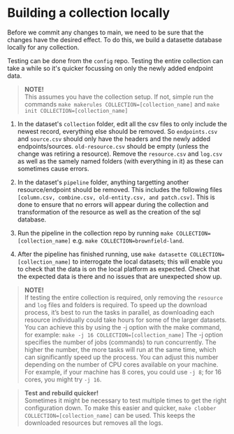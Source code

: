 # Building a collection locally

Before we commit any changes to main, we need to be sure that the changes have the desired effect. To do this, we build a datasette database locally for any collection.

Testing can be done from the `config` repo. Testing the entire collection can take a while so it's quicker focussing on only the newly added endpoint data.

> **NOTE!**  
> This assumes you have the collection setup. If not, simple run the commands `make makerules COLLECTION=[collection_name]` and `make init COLLECTION=[collection_name]`

1. In the dataset's `collection` folder, edit all the csv files to only include the newest record, everything else should be removed. So `endpoints.csv` and `source.csv` should only have the headers and the newly added endpoints/sources. `old-resource.csv` should be empty (unless the change was retiring a resource). Remove the `resource.csv` and `log.csv` as well as the samely named folders (with everything in it) as these can sometimes cause errors.

2. In the dataset's `pipeline` folder, anything targetting another resource/endpoint should be removed. This includes the following files `[column.csv, combine.csv, old-entity.csv, and patch.csv]`. This is done to ensure that no errors will appear during the collection and transformation of the resource as well as the creation of the sql database.

3. Run the pipeline in the collection repo by running `make COLLECTION=[collection_name]` e.g. `make COLLECTION=brownfield-land`.

4. After the pipeline has finished running, use `make datasette COLLECTION=[collection_name]` to interrogate the local datasets; this will enable you to check that the data is on the local platform as expected. Check that the expected data is there and no issues that are unexpected show up.

> **NOTE!**  
> If testing the entire collection is required, only removing the `resource` and `log` files and folders is required. To speed up the download process, it’s best to run the tasks in parallel, as downloading each resource individually could take hours for some of the larger datasets. You can achieve this by using the -j option with the make command, for example:
> `make -j 16 COLLECTION=[collection_name]`
> The -j option specifies the number of jobs (commands) to run concurrently. The higher the number, the more tasks will run at the same time, which can significantly speed up the process. You can adjust this number depending on the number of CPU cores available on your machine. For example, if your machine has 8 cores, you could use `-j 8`; for 16 cores, you might try `-j 16`.

> **Test and rebuild quicker!**  
> Sometimes it might be necessary to test multiple times to get the right configuration down. To make this easier and quicker, `make clobber COLLECTION=[collection_name]` can be used. This keeps the downloaded resources but removes all the logs.